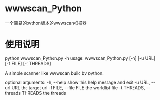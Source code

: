 # wwwscan_Python

一个简易的python版本的wwwscan扫描器

# 使用说明

python wwwscan_Python.py -h
usage: wwwscan_Python.py [-h] [-u URL] [-f FILE] [-t THREADS]

A simple scanner like wwwscan build by python.

optional arguments:
  -h, --help            show this help message and exit
  -u URL, --url URL     the target url
  -f FILE, --file FILE  the worldlist file
  -t THREADS, --threads THREADS
                        the threads

